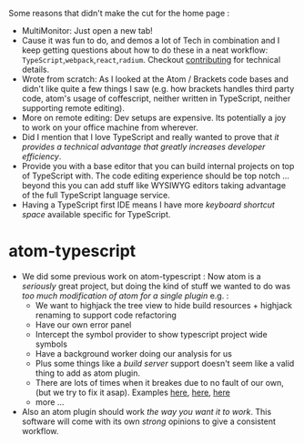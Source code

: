 Some reasons that didn't make the cut for the home page : 
 * MultiMonitor: Just open a new tab!
 * Cause it was fun to do, and demos a lot of Tech in combination and I keep getting questions about how to do these in a neat workflow: `TypeScript`,`webpack`,`react`,`radium`. Checkout [contributing](./README.md) for technical details.
 * Wrote from scratch: As I looked at the Atom / Brackets code bases and didn't like quite a few things I saw (e.g. how brackets handles third party code, atom's usage of coffescript, neither written in TypeScript, neither supporting remote editing). 
 * More on remote editing: Dev setups are expensive. Its potentially a joy to work on your office machine from wherever.
 * Did I mention that I love TypeScript and really wanted to prove that *it provides a technical advantage that greatly increases developer efficiency*.
 * Provide you with a base editor that you can build internal projects on top of TypeScript with. The code editing experience should be top notch ... beyond this you can add stuff like WYSIWYG editors taking advantage of the full TypeScript language service.
 * Having a TypeScript first IDE means I have more *keyboard shortcut space* available specific for TypeScript.

# atom-typescript
 * We did some previous work on atom-typescript : Now atom is a *seriously* great project, but doing the kind of stuff we wanted to do was *too much modification of atom for a single plugin* e.g. : 
    * We want to highjack the tree view to hide build resources + highjack renaming to support code refactoring
    * Have our own error panel 
    * Intercept the symbol provider to show typescript project wide symbols
    * Have a background worker doing our analysis for us 
    * Plus some things like a *build server* support doesn't seem like a valid thing to add as atom plugin.
    * There are lots of times when it breakes due to no fault of our own, (but we try to fix it asap). Examples [here](https://github.com/TypeStrong/atom-typescript/issues/596), [here](https://github.com/TypeStrong/atom-typescript/issues/583), [here](https://github.com/TypeStrong/atom-typescript/issues/611#issuecomment-142780859)
    * more ... 
 * Also an atom plugin should work *the way you want it to work*. This software will come with its own *strong* opinions to give a consistent workflow.
